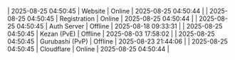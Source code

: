 | 2025-08-25 04:50:45 | Website | Online | 2025-08-25 04:50:44 |
| 2025-08-25 04:50:45 | Registration | Online | 2025-08-25 04:50:44 |
| 2025-08-25 04:50:45 | Auth Server | Offline | 2025-08-18 09:33:31 |
| 2025-08-25 04:50:45 | Kezan (PvE) | Offline | 2025-08-03 17:58:02 |
| 2025-08-25 04:50:45 | Gurubashi (PvP) | Offline | 2025-08-23 21:44:06 |
| 2025-08-25 04:50:45 | Cloudflare | Online | 2025-08-25 04:50:44 |

